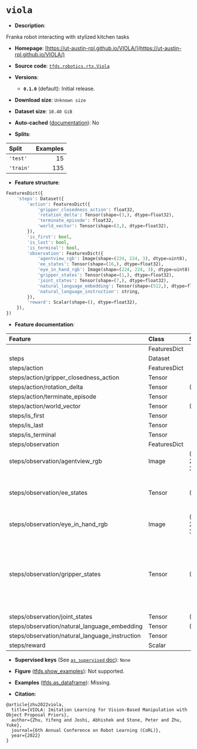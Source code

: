 <div itemscope itemtype="http://schema.org/Dataset">
  <div itemscope itemprop="includedInDataCatalog" itemtype="http://schema.org/DataCatalog">
    <meta itemprop="name" content="TensorFlow Datasets" />
  </div>
  <meta itemprop="name" content="viola" />
  <meta itemprop="description" content="Franka robot interacting with stylized kitchen tasks&#10;&#10;To use this dataset:&#10;&#10;```python&#10;import tensorflow_datasets as tfds&#10;&#10;ds = tfds.load(&#x27;viola&#x27;, split=&#x27;train&#x27;)&#10;for ex in ds.take(4):&#10;  print(ex)&#10;```&#10;&#10;See [the guide](https://www.tensorflow.org/datasets/overview) for more&#10;informations on [tensorflow_datasets](https://www.tensorflow.org/datasets).&#10;&#10;" />
  <meta itemprop="url" content="https://www.tensorflow.org/datasets/catalog/viola" />
  <meta itemprop="sameAs" content="https://ut-austin-rpl.github.io/VIOLA/" />
  <meta itemprop="citation" content="@article{zhu2022viola,&#10;  title={VIOLA: Imitation Learning for Vision-Based Manipulation with Object Proposal Priors},&#10;  author={Zhu, Yifeng and Joshi, Abhishek and Stone, Peter and Zhu, Yuke},&#10;  journal={6th Annual Conference on Robot Learning (CoRL)},&#10;  year={2022}&#10;}" />
</div>

# `viola`


*   **Description**:

Franka robot interacting with stylized kitchen tasks

*   **Homepage**:
    [https://ut-austin-rpl.github.io/VIOLA/](https://ut-austin-rpl.github.io/VIOLA/)

*   **Source code**:
    [`tfds.robotics.rtx.Viola`](https://github.com/tensorflow/datasets/tree/master/tensorflow_datasets/robotics/rtx/rtx.py)

*   **Versions**:

    *   **`0.1.0`** (default): Initial release.

*   **Download size**: `Unknown size`

*   **Dataset size**: `10.40 GiB`

*   **Auto-cached**
    ([documentation](https://www.tensorflow.org/datasets/performances#auto-caching)):
    No

*   **Splits**:

Split     | Examples
:-------- | -------:
`'test'`  | 15
`'train'` | 135

*   **Feature structure**:

```python
FeaturesDict({
    'steps': Dataset({
        'action': FeaturesDict({
            'gripper_closedness_action': float32,
            'rotation_delta': Tensor(shape=(3,), dtype=float32),
            'terminate_episode': float32,
            'world_vector': Tensor(shape=(3,), dtype=float32),
        }),
        'is_first': bool,
        'is_last': bool,
        'is_terminal': bool,
        'observation': FeaturesDict({
            'agentview_rgb': Image(shape=(224, 224, 3), dtype=uint8),
            'ee_states': Tensor(shape=(16,), dtype=float32),
            'eye_in_hand_rgb': Image(shape=(224, 224, 3), dtype=uint8),
            'gripper_states': Tensor(shape=(1,), dtype=float32),
            'joint_states': Tensor(shape=(7,), dtype=float32),
            'natural_language_embedding': Tensor(shape=(512,), dtype=float32),
            'natural_language_instruction': string,
        }),
        'reward': Scalar(shape=(), dtype=float32),
    }),
})
```

*   **Feature documentation**:

Feature                                        | Class        | Shape         | Dtype   | Description
:--------------------------------------------- | :----------- | :------------ | :------ | :----------
                                               | FeaturesDict |               |         |
steps                                          | Dataset      |               |         |
steps/action                                   | FeaturesDict |               |         |
steps/action/gripper_closedness_action         | Tensor       |               | float32 |
steps/action/rotation_delta                    | Tensor       | (3,)          | float32 |
steps/action/terminate_episode                 | Tensor       |               | float32 |
steps/action/world_vector                      | Tensor       | (3,)          | float32 |
steps/is_first                                 | Tensor       |               | bool    |
steps/is_last                                  | Tensor       |               | bool    |
steps/is_terminal                              | Tensor       |               | bool    |
steps/observation                              | FeaturesDict |               |         |
steps/observation/agentview_rgb                | Image        | (224, 224, 3) | uint8   | RGB captured by workspace camera
steps/observation/ee_states                    | Tensor       | (16,)         | float32 | Pose of the end effector specified as a homogenous matrix.
steps/observation/eye_in_hand_rgb              | Image        | (224, 224, 3) | uint8   | RGB captured by in hand camera
steps/observation/gripper_states               | Tensor       | (1,)          | float32 | gripper_states = 0 means the gripper is fully closed. The value represents the gripper width of Franka Panda Gripper.
steps/observation/joint_states                 | Tensor       | (7,)          | float32 | joint values
steps/observation/natural_language_embedding   | Tensor       | (512,)        | float32 |
steps/observation/natural_language_instruction | Tensor       |               | string  |
steps/reward                                   | Scalar       |               | float32 |

*   **Supervised keys** (See
    [`as_supervised` doc](https://www.tensorflow.org/datasets/api_docs/python/tfds/load#args)):
    `None`

*   **Figure**
    ([tfds.show_examples](https://www.tensorflow.org/datasets/api_docs/python/tfds/visualization/show_examples)):
    Not supported.

*   **Examples**
    ([tfds.as_dataframe](https://www.tensorflow.org/datasets/api_docs/python/tfds/as_dataframe)):
    Missing.

*   **Citation**:

```
@article{zhu2022viola,
  title={VIOLA: Imitation Learning for Vision-Based Manipulation with Object Proposal Priors},
  author={Zhu, Yifeng and Joshi, Abhishek and Stone, Peter and Zhu, Yuke},
  journal={6th Annual Conference on Robot Learning (CoRL)},
  year={2022}
}
```

